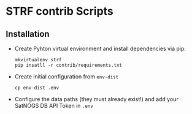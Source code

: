# STRF contrib Scripts

## Installation

- Create Pyhton virtual environment and install dependencies via pip:
  ```
  mkvirtualenv strf
  pip insatll -r contrib/requirements.txt
  ```

- Create initial configuration from `env-dist`
  ```
  cp env-dist .env
  ```
- Configure the data paths (they must already exist!) and add your SatNOGS DB API Token in `.env`
